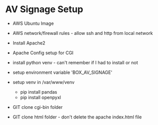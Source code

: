 # AV Signage Setup

- AWS Ubuntu Image
- AWS network/firewall rules - allow ssh and http from local network
- Install Apache2
- Apache Config setup for CGI
- install python venv - can't remember if I had to install or not
- setup environment variable 'BOX_AV_SIGNAGE'
- setup venv in /var/www/venv
	- pip install pandas
	- pip install openpyxl

- GIT clone cgi-bin folder
- GIT clone html folder - don't delete the apache index.html file
